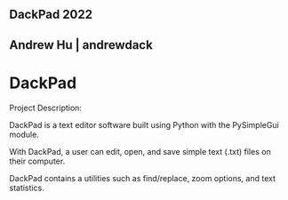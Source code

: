 ## DackPad 2022

## Andrew Hu | **andrewdack**

# DackPad

Project Description:

DackPad is a text editor software built using Python with the PySimpleGui module.

With DackPad, a user can edit, open, and save simple text (.txt) files on their computer.

DackPad contains a utilities such as find/replace, zoom options, and text statistics.
